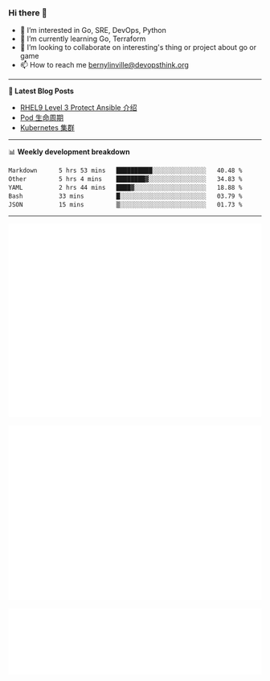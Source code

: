 ### Hi there 👋

- 👀 I’m interested in Go, SRE, DevOps, Python
- 🌱 I’m currently learning Go, Terraform
- 👯 I’m looking to collaborate on interesting's thing or project about go or game
- 📫 How to reach me bernylinville@devopsthink.org

-------

**📝 Latest Blog Posts**

<!-- BLOG-POST-LIST:START -->
- [RHEL9 Level 3 Protect Ansible 介绍](https://devopsthink.org/archives/rhel9-level3-protect-ansible-role)
- [Pod 生命周期](https://devopsthink.org/archives/pod-Lifecycle)
- [Kubernetes 集群](https://devopsthink.org/archives/kubernetes-cluster)
<!-- BLOG-POST-LIST:END -->

-------

📊 **Weekly development breakdown**
<!--START_SECTION:waka-->

```txt
Markdown      5 hrs 53 mins   ██████████░░░░░░░░░░░░░░░   40.48 %
Other         5 hrs 4 mins    ████████▓░░░░░░░░░░░░░░░░   34.83 %
YAML          2 hrs 44 mins   ████▓░░░░░░░░░░░░░░░░░░░░   18.88 %
Bash          33 mins         █░░░░░░░░░░░░░░░░░░░░░░░░   03.79 %
JSON          15 mins         ▒░░░░░░░░░░░░░░░░░░░░░░░░   01.73 %
```

<!--END_SECTION:waka-->

-------

![Metrics](/github-metrics.svg)

![isocalendar fullyear](/metrics.plugin.isocalendar.fullyear.svg)

![languages details](/metrics.plugin.languages.details.svg)
